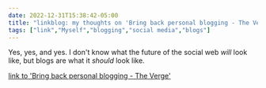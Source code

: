 ---date: 2022-12-31T15:38:42-05:00title: "linkblog: my thoughts on 'Bring back personal blogging - The Verge'"tags: ["link","Myself","blogging","social media","blogs"]---Yes, yes, and yes. I don't know what the future of the social web *will* look like, but blogs are what it *should* look like.   [link to 'Bring back personal blogging - The Verge'](https://www.theverge.com/23513418/bring-back-personal-blogging)